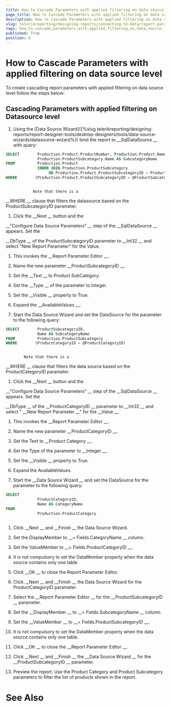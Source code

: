 ```yaml
---
title: How to Cascade Parameters with applied filtering on data source level
page_title: How to Cascade Parameters with applied filtering on data source level | for Telerik Reporting Documentation
description: How to Cascade Parameters with applied filtering on data source level
slug: telerikreporting/designing-reports/connecting-to-data/report-parameters/how-to-cascade-parameters-with-applied-filtering-on-data-source-level
tags: how,to,cascade,parameters,with,applied,filtering,on,data,source,level
published: True
position: 6
---
```


# How to Cascade Parameters with applied filtering on data source level



To create cascading report parameters with applied filtering on data source level follow the steps below:
   	


## Cascading Parameters with applied filtering on Datasource level

1. Using the 
[Data Source Wizard]({%slug telerikreporting/designing-reports/report-designer-tools/desktop-designers/tools/data-source-wizards/datasource-wizard%})
 bind the report to 
__SqlDataSource
__ with query:
		        


	
````SQL
SELECT        Production.Product.ProductNumber, Production.Product.Name AS ProductName, 
              Production.ProductSubcategory.Name AS SubcategoryName
FROM          Production.Product 
              INNER JOIN Production.ProductSubcategory 
                   ON Production.Product.ProductSubcategoryID = Production.ProductSubcategory.ProductSubcategoryID
WHERE        (Production.Product.ProductSubcategoryID = @ProductSubcategoryID)
				
````


				Note that there is a 
__WHERE
__ clause that filters the datasource based on the ProductSubcategoryID parameter.
			


1. Click the 
__Next
__ button and the 
			
__"Configure Data Source Parameters"
__			step of the 
__SqlDataSource
__ appears. Set the 
			
__DbType
__ of the ProductSubcategoryID
			parameter to 
__Int32
__ and select "New Report Parameter" for the Value.


1. This invokes the 
__Report Parameter Editor
__.


1. Name the new parameter 
__ProductSubcategoryID
__.


1. Set the 
__Text
__ to Product SubCategory.


1. Set the 
__Type
__ of the parameter to Integer.


1. Set the 
__Visible
__ property to True.


1. Expand the 
__AvailableValues
__.


1. Start the Data Source Wizard and set the DataSource for the parameter to the following query: 
		        


	
````SQL
SELECT        ProductSubcategoryID, 
              Name AS SubcategoryName
FROM          Production.ProductSubcategory
WHERE        (ProductCategoryID = @ProductCategoryID)
				
````


			Note that there is a 
__WHERE
__ clause that filters the data source based on the ProductCategoryID parameter.
			


1. Click the 
__Next
__ button and the 
			
__"Configure Data Source Parameters"
__ step of 
			the 
__SqlDataSource
__ appears. Set the 
			
__DbType
__ of the 
__ProductCategoryID
__ 
			parameter to 
__Int32
__ and select "
__New Report 
			Parameter
__" for the 
__Value
__.


1. This invokes the 
__Report Parameter Editor
__. 


1. Name the new parameter 
__ProductCategoryID
__.


1. Set the Text to 
__Product Category
__.


1. Set the Type of the parameter to 
__Integer
__.


1. Set the 
__Visible
__ property to True.


1. Expand the AvailableValues.


1. Start the 
__Data Source Wizard
__ and set the DataSource for 
			the parameter to the following query:
		        


	
````SQL
SELECT
              ProductCategoryID,
              Name AS CategoryName
FROM
              Production.ProductCategory
				
````




1. Click 
__Next
__ and 
__Finish
__ the Data Source Wizard.


1. Set the DisplayMember to 
__= Fields.CategoryName
__ column.


1. Set the ValueMember to 
__= Fields.ProductCategoryID
__.


1. It is not compulsory to set the DataMember property when the data source contains only one table.


1. Click 
__OK
__ to close the Report Parameter Editor.


1. Click 
__Next
__ and 
__Finish
__ the Data Source Wizard for the ProductCategoryID parameter.


1. Select the 
__Report Parameter Editor
__ 
			for the 
__ProductSubcategoryID
__ parameter.


1. Set the 
__DisplayMember
__ to 
__= Fields.SubcategoryName
__ column


1. Set the 
__ValueMember
__ to 
__= Fields.ProductSubcategoryID
__.


1. It is not compulsory to set the DataMember property when the data source contains only one table.


1. Click 
__OK
__ to close the 
__Report Parameter Editor
__.


1. Click 
__Next
__ and 
__Finish
__ the 
__Data Source Wizard
__ for the 
__ProductSubcategoryID
__ parameter.


1. Preview the report. Use the Product Category and Product Subcategory parameters to filter the list of products shown in the report.


# See Also

